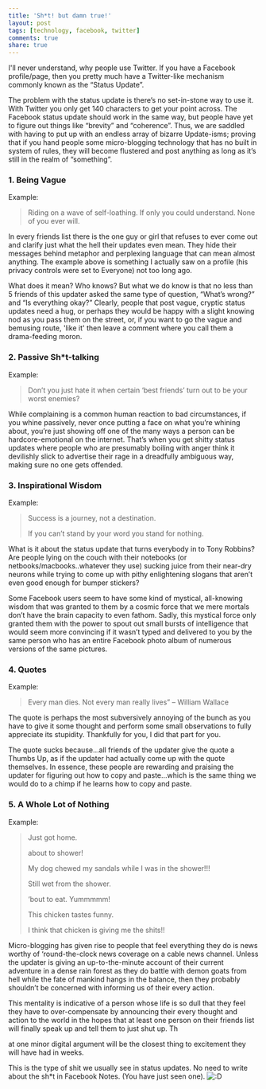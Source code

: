 ```yaml
---
title: 'Sh*t! but damn true!'
layout: post
tags: [technology, facebook, twitter]
comments: true
share: true
---
```

I'll never understand, why people use Twitter. If you have a Facebook profile/page, then you pretty much have a Twitter-like mechanism commonly known as the “Status Update”.

The problem with the status update is there’s no set-in-stone way to use it. With Twitter you only get 140 characters to get your point across. The Facebook status update should work in the same way, but people have yet to figure out things like “brevity” and “coherence”. Thus, we are saddled with having to put up with an endless array of bizarre Update-isms; proving that if you hand people some micro-blogging technology that has no built in system of rules, they will become flustered and post anything as long as it’s still in the realm of “something”.

### 1. Being Vague

Example:

> Riding on a wave of self-loathing. If only you could understand. None of you ever will.

In every friends list there is the one guy or girl that refuses to ever come out and clarify just what the hell their updates even mean. They hide their messages behind metaphor and perplexing language that can mean almost anything. The example above is something I actually saw on a profile (his privacy controls were set to Everyone) not too long ago.

What does it mean? Who knows? But what we do know is that no less than 5 friends of this updater asked the same type of question, “What’s wrong?” and “Is everything okay?” Clearly, people that post vague, cryptic status updates need a hug, or perhaps they would be happy with a slight knowing nod as you pass them on the street, or, if you want to go the vague and bemusing route, 'like it' then leave a comment where you call them a drama-feeding moron.

### 2. Passive Sh*t-talking

Example:

> Don’t you just hate it when certain ‘best friends’ turn out to be your worst enemies?

While complaining is a common human reaction to bad circumstances, if you whine passively, never once putting a face on what you’re whining about, you’re just showing off one of the many ways a person can be hardcore-emotional on the internet. That’s when you get shitty status updates where people who are presumably boiling with anger think it devilishly slick to advertise their rage in a dreadfully ambiguous way, making sure no one gets offended.

### 3. Inspirational Wisdom

Example:

> Success is a journey, not a destination.
> 
> If you can’t stand by your word you stand for nothing.

What is it about the status update that turns everybody in to Tony Robbins? Are people lying on the couch with their notebooks (or netbooks/macbooks..whatever they use) sucking juice from their near-dry neurons while trying to come up with pithy enlightening slogans that aren’t even good enough for bumper stickers?

Some Facebook users seem to have some kind of mystical, all-knowing wisdom that was granted to them by a cosmic force that we mere mortals don’t have the brain capacity to even fathom. Sadly, this mystical force only granted them with the power to spout out small bursts of intelligence that would seem more convincing if it wasn’t typed and delivered to you by the same person who has an entire Facebook photo album of numerous versions of the same pictures.

### 4. Quotes

Example:

> Every man dies. Not every man really lives” – William Wallace

The quote is perhaps the most subversively annoying of the bunch as you have to give it some thought and perform some small observations to fully appreciate its stupidity. Thankfully for you, I did that part for you.

The quote sucks because…all friends of the updater give the quote a Thumbs Up, as if the updater had actually come up with the quote themselves. In essence, these people are rewarding and praising the updater for figuring out how to copy and paste…which is the same thing we would do to a chimp if he learns how to copy and paste.

### 5. A Whole Lot of Nothing

Example:

> Just got home.
> 
> about to shower!
> 
> My dog chewed my sandals while I was in the shower!!!
> 
> Still wet from the shower.
> 
> ‘bout to eat. Yummmmm!
> 
> This chicken tastes funny.
> 
> I think that chicken is giving me the shits!!

Micro-blogging has given rise to people that feel everything they do is news worthy of ‘round-the-clock news coverage on a cable news channel. Unless the updater is giving an up-to-the-minute account of their current adventure in a dense rain forest as they do battle with demon goats from hell while the fate of mankind hangs in the balance, then they probably shouldn’t be concerned with informing us of their every action.

This mentality is indicative of a person whose life is so dull that they feel they have to over-compensate by announcing their every thought and action to the world in the hopes that at least one person on their friends list will finally speak up and tell them to just shut up. Th

at one minor digital argument will be the closest thing to excitement they will have had in weeks.

This is the type of shit we usually see in status updates. No need to write about the sh\*t in Facebook Notes. (You have just seen one). <img src="http://abhinavk.me/wp-includes/images/smilies/icon_biggrin.gif" alt=":D" class="wp-smiley" />